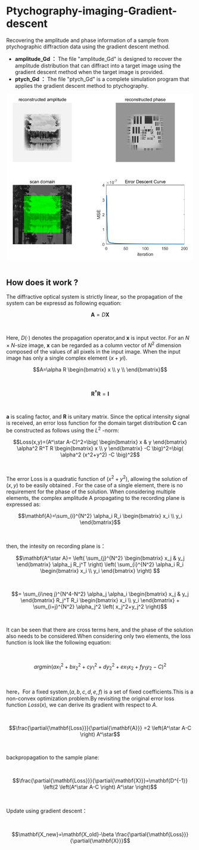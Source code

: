 # Ptychography-imaging-Gradient-descent
Recovering the amplitude and phase information of a sample from ptychographic diffraction data using the gradient descent method.
- **amplitude_Gd ：** The file "amplitude_Gd" is designed to recover the amplitude distribution that can diffract into a target image using the gradient descent method when the target image is provided.
- **ptych_Gd ：** The file "ptych_Gd" is a complete simulation program that applies the gradient descent method to ptychography.

<div align = 'center'>
<img src = "https://github.com/CLDeng02/Ptychography-imaging-Gradient-descent/blob/main/resource/reconstructed%20image.png" width = "500" alt="" align = center />
</div><br>

## How does it work ?<br>
The diffractive optical system is strictly linear, so the propagation of the system can be expressd as following equation:
<br>

```math
\mathbf{A}=D\mathbf{X}
```
<br>

Here, $D(\cdot)$ denotes the propagation operator,and $\mathbf{x}$ is input vector. For an $N\times N$-size image, $\mathbf{x}$ can be regarded as a column vector of $N^2$ dimension composed of the values of all pixels in the input image. When the input image has only a single complex element $(x+yi)$.
<br>

```math
A=\alpha R 
\begin{bmatrix}
x \\
y \\
\end{bmatrix}
```
<br>

```math
\mathbf{R^\dagger} \mathbf{R}=\mathbf{I}
```

<br>

$\mathbf{a}$ is scaling factor, and $\mathbf{R}$ is unitary matrix. Since the optical intensity signal is received, an error loss function for the domain target distribution $\mathbf{C}$ can be constructed as follows using the $L^2$ -norm:
<br>

```math
Loss(x,y)=(A^\star A-C)^2=\big( 
\begin{bmatrix}
x & y
\end{bmatrix}
\alpha^2 R^T R 
\begin{bmatrix}
x \\
y
\end{bmatrix}
-C \big)^2=\big( \alpha^2 (x^2+y^2) -C \big)^2
```
<br>

The error Loss is a quadratic function of $(x^2+y^2)$, allowing the solution of $(x, y)$ to be easily obtained . For the case of a single element, there is no requirement for the phase of the solution. When considering multiple elements, the complex amplitude A propagating to the recording plane is expressed as:
<br>

```math
\mathbf{A}=\sum_{i}^{N^2}
\alpha_i R_i
\begin{bmatrix}
x_i \\
y_i
\end{bmatrix}
```
<br>

then, the intesity on recording plane is：
<br>

```math
\mathbf{A^\star A}=
\left( \sum_{j}^{N^2}
\begin{bmatrix}
x_j & y_j
\end{bmatrix}
\alpha_j R_j^T \right)
\left( \sum_{i}^{N^2} \alpha_i R_i
\begin{bmatrix}
x_i \\
y_i
\end{bmatrix}
 \right) 
```
<br>

```math
=
\sum_{i\neq j}^{N^4-N^2}
\alpha_j \alpha_i
\begin{bmatrix}
x_j & y_j
\end{bmatrix}
 R_j^T R_i
\begin{bmatrix}
x_i \\
y_i
\end{bmatrix}
 +
\sum_{i=j}^{N^2}
\alpha_j^2 \left( x_j^2+y_j^2 \right)
```
<br>

It can be seen that there are cross terms here, and the phase of the solution also needs to be considered.When considering only two elements, the loss function is look like the following equation:

<br>

```math
argmin \left( a x_1^2 + bx_2^2 +c y_1^2 +d y_2^2 +e x_1 x_2 +f y_1 y_2 - C \right)^2
```

<br>

here，For a fixed system,$\left( a,b,c,d,e,f \right)$ is a set of fixed coefficients.This is a non-convex optimization problem.By revisiting the original error loss function $Loss(x)$, we can derive its gradient with respect to $A$.

<br>

```math
\frac{\partial{\mathbf{Loss}}}{\partial{\mathbf{A}}} =2 \left(A^\star A-C \right) A^\star
```
<br>

backpropagation to the sample plane:

<br>

```math
\frac{\partial{\mathbf{Loss}}}{\partial{\mathbf{X}}}=\mathbf{D^{-1}} \left(2 \left(A^\star A-C \right) A^\star \right)
```
<br>

Update using gradient descent：

<br>

```math
\mathbf{X_new}=\mathbf{X_old}-\beta \frac{\partial{\mathbf{Loss}}}{\partial{\mathbf{X}}}
```

